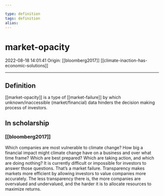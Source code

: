 ```yaml
---

type: definition
tags: definition
alias:
---
```


# market-opacity

2022-08-18 14:01:41
Origin: [[bloomberg2017]]
[[climate-inaction-has-economic-solutions]]

---

## Definition

[[market-opacity]] is a type of [[market-failure]] by which unknown/inaccessible (market/financial) data hinders the decision making process of investors.

## In scholarship

### [[bloomberg2017]]

Which companies are most vulnerable to climate change? How big a financial impact might climate change have on a business and over what time frame? Which are best prepared? Which are taking action, and which are doing nothing? It is currently difficult or impossible for investors to answer those questions. That’s a market failure. Transparency makes markets more efficient by allowing investors to value companies more accurately. The less transparency there is, the more companies are overvalued and undervalued, and the harder it is to allocate resources to maximize returns.
